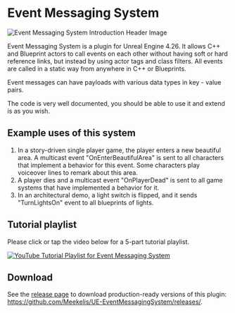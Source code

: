 Event Messaging System
=====================
![Event Messaging System Introduction Header Image](https://i.imgur.com/FiNtGH2.png)

Event Messaging System is a plugin for Unreal Engine 4.26. It allows C++ and Blueprint actors to call events on each other without having soft or hard reference links, but instead by using actor tags and class filters. All events are called in a static way from anywhere in C++ or Blueprints.

Event messages can have payloads with various data types in key - value pairs.

The code is very well documented, you should be able to use it and extend is as you wish.

## Example uses of this system

1. In a story-driven single player game, the player enters a new beautiful area. A multicast event "OnEnterBeautifulArea" is sent to all characters that implement a behavior for this event. Some characters play voiceover lines to remark about this area.
2. A player dies and a multicast event "OnPlayerDead" is sent to all game systems that have implemented a behavior for it.
3. In an architectural demo, a light switch is flipped, and it sends "TurnLightsOn" event to all blueprints of lights.

## Tutorial playlist

Please click or tap the video below for a 5-part tutorial playlist.

[![YouTube Tutorial Playlist for Event Messaging System](https://i.imgur.com/UPlSDAs.png)](https://www.youtube.com/watch?v=T3-4kFnf9PQ&list=PLV0y8WUdGIPTVUo_nJWoO6i64tUhKT8vn&index=1)

## Download
See the [release page](https://github.com/Meekelis/UE-EventMessagingSystem/releases/) to download production-ready versions of this plugin: https://github.com/Meekelis/UE-EventMessagingSystem/releases/.
